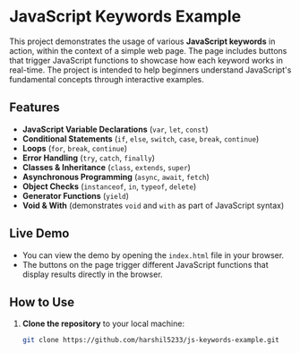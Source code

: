 # JavaScript Keywords Example

This project demonstrates the usage of various **JavaScript keywords** in action, within the context of a simple web page. The page includes buttons that trigger JavaScript functions to showcase how each keyword works in real-time. The project is intended to help beginners understand JavaScript's fundamental concepts through interactive examples.

## Features

- **JavaScript Variable Declarations** (`var`, `let`, `const`)
- **Conditional Statements** (`if`, `else`, `switch`, `case`, `break`, `continue`)
- **Loops** (`for`, `break`, `continue`)
- **Error Handling** (`try`, `catch`, `finally`)
- **Classes & Inheritance** (`class`, `extends`, `super`)
- **Asynchronous Programming** (`async`, `await`, `fetch`)
- **Object Checks** (`instanceof`, `in`, `typeof`, `delete`)
- **Generator Functions** (`yield`)
- **Void & With** (demonstrates `void` and `with` as part of JavaScript syntax)

## Live Demo

- You can view the demo by opening the `index.html` file in your browser.
- The buttons on the page trigger different JavaScript functions that display results directly in the browser.

## How to Use

1. **Clone the repository** to your local machine:

   ```bash
   git clone https://github.com/harshil5233/js-keywords-example.git
